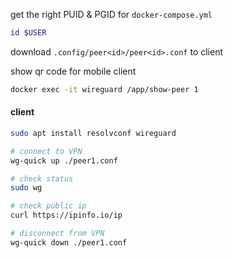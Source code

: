 get the right PUID & PGID for `docker-compose.yml`

```bash
id $USER
```

download `.config/peer<id>/peer<id>.conf` to client

show qr code for mobile client

```bash
docker exec -it wireguard /app/show-peer 1
```

#### client

```bash
sudo apt install resolvconf wireguard

# connect to VPN
wg-quick up ./peer1.conf

# check status
sudo wg

# check public ip
curl https://ipinfo.io/ip

# disconnect from VPN
wg-quick down ./peer1.conf
```
